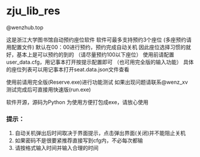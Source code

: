 # zju_lib_res
@wenzhub.top

这是浙江大学图书馆自动预约座位软件
软件可最多支持预约3个座位
(多座预约请用配置文件)
默认在00：00进行预约，预约完成自动关机
因此座位选择习惯的就好，基本上是可以预约的到的
（请尽量预约100以下座位）
使用前请配置user_data.cfg，用记事本打开按提示配置即可
（也可用完全版的输入功能）
具体的座位列表可以用记事本打开seat.data.json文件查看


使用前请用完全版(Reserve.exe)进行功能测试
如果出现问题请联系@wenz_xv
测试完成后可直接用快速版(run.exe)

软件开源，源码为Python
为使用方便打包成exe，请放心使用

### 提示：
1. 自动关机弹出后时间取决于界面提示，点击弹出界面(关闭)并不能阻止关机
2. 如果密码不是很要紧推荐直接写到cfg内，不必每次都输
3. 请按格式输入时间并输入合理的时间